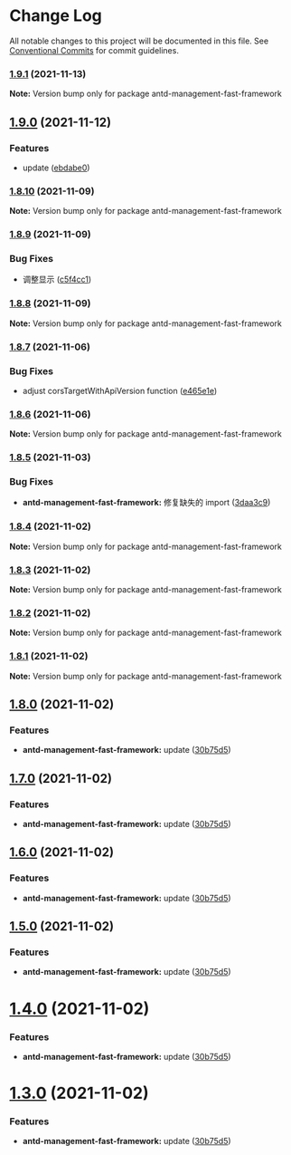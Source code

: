# Change Log

All notable changes to this project will be documented in this file. See [Conventional Commits](https://conventionalcommits.org) for commit guidelines.

### [1.9.1](https://github.com/kityandhero/antd-management-fast-framework/compare/antd-management-fast-framework@1.9.0...antd-management-fast-framework@1.9.1) (2021-11-13)

**Note:** Version bump only for package antd-management-fast-framework

## [1.9.0](https://github.com/kityandhero/antd-management-fast-framework/compare/antd-management-fast-framework@1.8.10...antd-management-fast-framework@1.9.0) (2021-11-12)

### Features

- update ([ebdabe0](https://github.com/kityandhero/antd-management-fast-framework/commit/ebdabe08c787760e8efea35f1a1148985749f7f4))

### [1.8.10](https://github.com/kityandhero/antd-management-fast-framework/compare/antd-management-fast-framework@1.8.9...antd-management-fast-framework@1.8.10) (2021-11-09)

**Note:** Version bump only for package antd-management-fast-framework

### [1.8.9](https://github.com/kityandhero/antd-management-fast-framework/compare/antd-management-fast-framework@1.8.8...antd-management-fast-framework@1.8.9) (2021-11-09)

### Bug Fixes

- 调整显示 ([c5f4cc1](https://github.com/kityandhero/antd-management-fast-framework/commit/c5f4cc1ad460648b708ff2ed28a5ad6bbcd7c1af))

### [1.8.8](https://github.com/kityandhero/antd-management-fast-framework/compare/antd-management-fast-framework@1.8.7...antd-management-fast-framework@1.8.8) (2021-11-09)

**Note:** Version bump only for package antd-management-fast-framework

### [1.8.7](https://github.com/kityandhero/antd-management-fast-framework/compare/antd-management-fast-framework@1.8.6...antd-management-fast-framework@1.8.7) (2021-11-06)

### Bug Fixes

- adjust corsTargetWithApiVersion function ([e465e1e](https://github.com/kityandhero/antd-management-fast-framework/commit/e465e1e1db0102a2bc104d31ac5254d264c2974c))

### [1.8.6](https://github.com/kityandhero/antd-management-fast-framework/compare/antd-management-fast-framework@1.8.5...antd-management-fast-framework@1.8.6) (2021-11-06)

**Note:** Version bump only for package antd-management-fast-framework

### [1.8.5](https://github.com/kityandhero/antd-management-fast-framework/compare/antd-management-fast-framework@1.8.4...antd-management-fast-framework@1.8.5) (2021-11-03)

### Bug Fixes

- **antd-management-fast-framework:** 修复缺失的 import ([3daa3c9](https://github.com/kityandhero/antd-management-fast-framework/commit/3daa3c94c9d51aebf566bf2d1aa6d96a120c7746))

### [1.8.4](https://github.com/kityandhero/antd-management-fast-framework/compare/antd-management-fast-framework@1.8.3...antd-management-fast-framework@1.8.4) (2021-11-02)

**Note:** Version bump only for package antd-management-fast-framework

### [1.8.3](https://github.com/kityandhero/antd-management-fast-framework/compare/antd-management-fast-framework@1.8.2...antd-management-fast-framework@1.8.3) (2021-11-02)

**Note:** Version bump only for package antd-management-fast-framework

### [1.8.2](https://github.com/kityandhero/antd-management-fast-framework/compare/antd-management-fast-framework@1.8.1...antd-management-fast-framework@1.8.2) (2021-11-02)

**Note:** Version bump only for package antd-management-fast-framework

### [1.8.1](https://github.com/kityandhero/antd-management-fast-framework/compare/antd-management-fast-framework@1.8.0...antd-management-fast-framework@1.8.1) (2021-11-02)

**Note:** Version bump only for package antd-management-fast-framework

## [1.8.0](https://github.com/kityandhero/antd-management-fast-framework/compare/antd-management-fast-framework@1.2.61...antd-management-fast-framework@1.8.0) (2021-11-02)

### Features

- **antd-management-fast-framework:** update ([30b75d5](https://github.com/kityandhero/antd-management-fast-framework/commit/30b75d5082c1f5a63e17160ea716b2bdbf2d5742))

## [1.7.0](https://github.com/kityandhero/antd-management-fast-framework/compare/antd-management-fast-framework@1.2.61...antd-management-fast-framework@1.7.0) (2021-11-02)

### Features

- **antd-management-fast-framework:** update ([30b75d5](https://github.com/kityandhero/antd-management-fast-framework/commit/30b75d5082c1f5a63e17160ea716b2bdbf2d5742))

## [1.6.0](https://github.com/kityandhero/antd-management-fast-framework/compare/antd-management-fast-framework@1.2.61...antd-management-fast-framework@1.6.0) (2021-11-02)

### Features

- **antd-management-fast-framework:** update ([30b75d5](https://github.com/kityandhero/antd-management-fast-framework/commit/30b75d5082c1f5a63e17160ea716b2bdbf2d5742))

## [1.5.0](https://github.com/kityandhero/antd-management-fast-framework/compare/antd-management-fast-framework@1.2.61...antd-management-fast-framework@1.5.0) (2021-11-02)

### Features

- **antd-management-fast-framework:** update ([30b75d5](https://github.com/kityandhero/antd-management-fast-framework/commit/30b75d5082c1f5a63e17160ea716b2bdbf2d5742))

# [1.4.0](https://github.com/kityandhero/antd-management-fast-framework/compare/antd-management-fast-framework@1.2.61...antd-management-fast-framework@1.4.0) (2021-11-02)

### Features

- **antd-management-fast-framework:** update ([30b75d5](https://github.com/kityandhero/antd-management-fast-framework/commit/30b75d5082c1f5a63e17160ea716b2bdbf2d5742))

# [1.3.0](https://github.com/kityandhero/antd-management-fast-framework/compare/antd-management-fast-framework@1.2.61...antd-management-fast-framework@1.3.0) (2021-11-02)

### Features

- **antd-management-fast-framework:** update ([30b75d5](https://github.com/kityandhero/antd-management-fast-framework/commit/30b75d5082c1f5a63e17160ea716b2bdbf2d5742))
